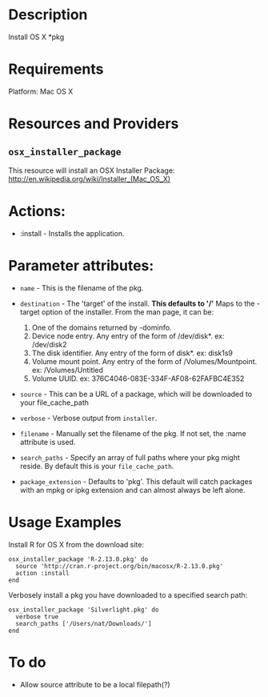 Description
===========

Install OS X *pkg 

Requirements
============

Platform: Mac OS X

Resources and Providers
=======================

`osx_installer_package`
-------------

This resource will install an OSX Installer Package:  http://en.wikipedia.org/wiki/Installer_(Mac_OS_X)

# Actions:

* :install - Installs the application.

# Parameter attributes:

* `name` - This is the filename of the pkg.

* `destination` - The 'target' of the install.  **This defaults to '/'** Maps to the -target option of the installer.  From the man page, it can be:
  1. One of the domains returned by -dominfo.
  2. Device node entry.  Any entry of the form of /dev/disk*.  ex: /dev/disk2
  3. The disk identifier.  Any entry of the form of disk*.  ex: disk1s9
  4. Volume mount point.  Any entry of the form of /Volumes/Mountpoint.   ex: /Volumes/Untitled
  5. Volume UUID.  ex: 376C4046-083E-334F-AF08-62FAFBC4E352
  
* `source` - This can be a URL of a package, which will be downloaded to your file_cache_path

* `verbose` - Verbose output from `installer`.

* `filename` - Manually set the filename of the pkg.  If not set, the :name attribute is used.

* `search_paths` - Specify an array of full paths where your pkg might reside.  By default this is your `file_cache_path`.

* `package_extension` - Defaults to 'pkg'.  This default will catch packages with an mpkg or ipkg extension and can almost always be left alone.

Usage Examples
==============

Install R for OS X from the download site:

    osx_installer_package 'R-2.13.0.pkg' do
      source 'http://cran.r-project.org/bin/macosx/R-2.13.0.pkg'
      action :install
    end

Verbosely install a pkg you have downloaded to a specified search path:

    osx_installer_package 'Silverlight.pkg' do
      verbose true
      search_paths ['/Users/nat/Downloads/']
    end


To do
=====
* Allow source attribute to be a local filepath(?)

